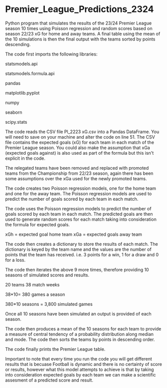 # Premier_League_Predictions_2324
Python program that simulates the results of the 23/24 Premier League season 10 times using Poisson regression and random scores based on season 22/23 xG for home and away teams. A final table using the mean of the 10 simulations is then the final output with the teams sorted by points descending.

The code first imports the following libraries:


statsmodels.api

statsmodels.formula.api

pandas

matplotlib.pyplot

numpy

seaborn

scipy.stats


The code reads the CSV file Pl_2223 xG.csv into a Pandas DataFrame. You will need to save on your machine and alter the code on line 51. The CSV file contains the expected goals (xG) for each team in each match of the Premier League season. You could also make the assumption that xGa (expected goals against) is also used as part of the formula but this isn't explicit in the code.

The relegated teams have been removed and replaced with promoted teams from the Championship from 22/23 season, again there has been some assumptions over the xGa used for the newly promoted teams.

The code creates two Poisson regression models, one for the home team and one for the away team. The Poisson regression models are used to predict the number of goals scored by each team in each match.

The code uses the Poisson regression models to predict the number of goals scored by each team in each match. The predicted goals are then used to generate random scores for each match taking into consideration the formula for expected goals.

xGh = expected goal home team
xGa = expected goals away team

The code then creates a dictionary to store the results of each match. The dictionary is keyed by the team name and the values are the number of points that the team has received. i.e. 3 points for a win, 1 for a draw and 0 for a loss.

The code then iterates the above 9 more times, therefore providing 10 seasons of simulated scores and results.

20 teams
38 match weeks

38*10= 380 games a season

380*10 seasons = 3,800 simulated games

Once all 10 seasons have been simulated an output is provided of each season.

The code then produces a mean of the 10 seasons for each team to provide a measure of central tendency of a probability distribution along median and mode. The code then sorts the teams by points in descending order.

The code finally prints the Premier League table.

Important to note that every time you run the code you will get different results that is becuase Football is dynamic and there is no certainty of score or results, however what this model attempts to achieve is that by taking into consideration expected goals by each team we can make a scientific assesment of a predicted score and result.
